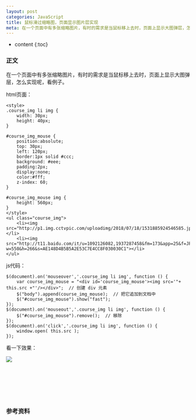 ```yaml
---
layout: post
categories: JavaScript
title: 鼠标滑过缩略图，页面显示图片层实现
meta: 在一个页面中有多张缩略图片，有时的需求是当鼠标移上去时，页面上显示大图弹层，怎么实现呢，看例子。
---
```


* content
{:toc}

### 正文

在一个页面中有多张缩略图片，有时的需求是当鼠标移上去时，页面上显示大图弹层，怎么实现呢，看例子。

html页面：

```
<style>
.course_img li img {
    width: 30px;
    height: 40px;
}

#course_img_mouse {
    position:absolute;
    top: 30px;
    left: 120px;
    border:1px solid #ccc;
    background: #eee;
    padding:2px;
    display:none;
    color:#fff;
    z-index: 60;
}

#course_img_mouse img {
    height: 560px;
}
</style>
<ul class="course_img">
    <li><img src="http://p1.img.cctvpic.com/uploadimg/2018/07/18/1531885924546585.jpg"></li>
    <li><img src="http://t11.baidu.com/it/u=1092126082,1937287458&fm=173&app=25&f=JPEG?w=550&h=266&s=AE148D4B5B5A2E53C7E4CC8F030030C1"></li>
</ul>
```

js代码：
```
$(document).on('mouseover','.course_img li img', function () {
    var course_img_mouse = "<div id='course_img_mouse'><img src='"+ this.src +"'/></div>";  // 创建 div 元素
    $("body").append(course_img_mouse);  // 把它追加到文档中
    $("#course_img_mouse").show("fast");
});
$(document).on('mouseout','.course_img li img', function () {
    $("#course_img_mouse").remove();  // 移除
});
$(document).on('click','.course_img li img', function () {
    window.open( this.src );
});
```

看一下效果：

![]({{site.baseurl}}/images/20200330/20200330191537.jpeg)


<br/><br/><br/><br/><br/>
### 参考资料

